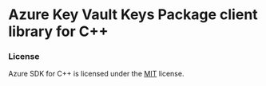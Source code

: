 # Azure Key Vault Keys Package client library for C++

### License

Azure SDK for C++ is licensed under the [MIT](https://github.com/Azure/azure-sdk-for-cpp/blob/master/sdk/core/azure-core/LICENSE) license.